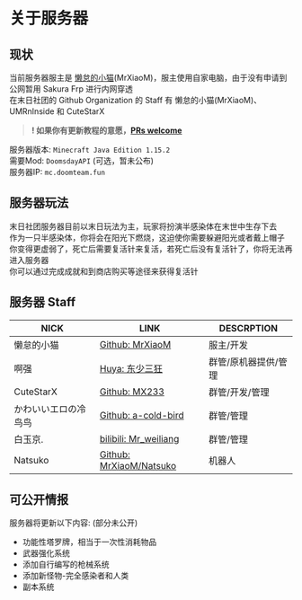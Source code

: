 # 关于服务器

## 现状
当前服务器服主是 [懒怠的小猫](https://space.bilibili.com/330771760)(MrXiaoM)，服主使用自家电脑，由于没有申请到公网暂用 Sakura Frp 进行内网穿透  
在末日社团的 Github Organization 的 Staff 有 懒怠的小猫(MrXiaoM)、UMRnInside 和 CuteStarX  

> **! 如果你有更新教程的意愿，[PRs welcome](https://github.com/DoomsdaySociety/DoomsdayHelper/pulls)**  

服务器版本: `Minecraft Java Edition 1.15.2`  
需要Mod: `DoomsdayAPI` (可选，暂未公布)  
服务器IP: `mc.doomteam.fun`

## 服务器玩法
末日社团服务器目前以末日玩法为主，玩家将扮演半感染体在末世中生存下去  
作为一只半感染体，你将会在阳光下燃烧，这迫使你需要躲避阳光或者戴上帽子  
你变得更虚弱了，死亡后需要复活针来复活，若死亡后没有复活针了，你将无法再进入服务器  
你可以通过完成成就和到商店购买等途径来获得复活针

## 服务器 Staff
| NICK | LINK | DESCRPTION |
| ---- | ---- | ---- |
| 懒怠的小猫 | [Github: MrXiaoM](https://www.github.com/MrXiaoM) | 服主/开发 |
| 啊强 | [Huya: 东少三狂](https://www.huya.com/13174479) | 群管/原机器提供/管理 |
| CuteStarX | [Github: MX233](https://www.github.com/MX233) | 群管/开发/管理 |
| かわいいエロの冷鸟鸟 | [Github: a-cold-bird](https://github.com/a-cold-bird) | 群管/管理 |
| 白玉京. | [bilibili: Mr_weiliang](https://space.bilibili.com/435486537/) | 群管/管理 |
| Natsuko | [Github: MrXiaoM/Natsuko](https://github.com/MrXiaoM/Natsuko) | 机器人 |

## 可公开情报
服务器将更新以下内容: (部分未公开)
* 功能性塔罗牌，相当于一次性消耗物品
* 武器强化系统
* 添加自行编写的枪械系统
* 添加新怪物-完全感染者和人类
* 副本系统
